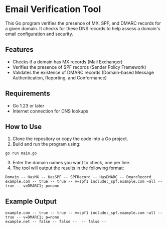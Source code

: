 # Email Verification Tool

This Go program verifies the presence of MX, SPF, and DMARC records for a given domain. It checks for these DNS records to help assess a domain's email configuration and security.

## Features
- Checks if a domain has MX records (Mail Exchanger)
- Verifies the presence of SPF records (Sender Policy Framework)
- Validates the existence of DMARC records (Domain-based Message Authentication, Reporting, and Conformance)

## Requirements
- Go 1.23 or later
- Internet connection for DNS lookups

## How to Use
1. Clone the repository or copy the code into a Go project.
2. Build and run the program using:
```shell
go run main.go
```
3. Enter the domain names you want to check, one per line.
4. The tool will output the results in the following format:
```shell
Domain -- HasMX -- HasSPF -- SPFRecord -- HasDMARC -- DmarcRecord
example.com -- true -- true -- v=spf1 include:_spf.example.com ~all -- true -- v=DMARC1; p=none
```

## Example Output
```shell
example.com -- true -- true -- v=spf1 include:_spf.example.com ~all -- true -- v=DMARC1; p=none
example.net -- false -- false --  -- false --
```
